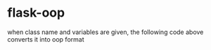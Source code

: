 # flask-oop

when class name and variables are given, the following code above converts it into oop format
